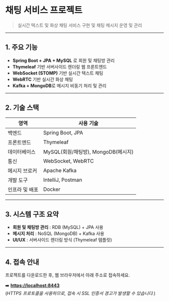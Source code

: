 # 채팅 서비스 프로젝트

> 실시간 텍스트 및 화상 채팅 서비스 구현 및 채팅 메시지 운영 및 관리

---

## 1. 주요 기능

- **Spring Boot + JPA + MySQL** 로 회원 및 채팅방 관리
- **Thymeleaf** 기반 서버사이드 렌더링 웹 프론트엔드
- **WebSocket (STOMP)** 기반 실시간 텍스트 채팅
- **WebRTC** 기반 실시간 화상 채팅
- **Kafka + MongoDB**로 메시지 비동기 처리 및 관리

---

## 2. 기술 스택

| 영역       | 사용 기술                       |
|----------|-----------------------------|
| 백엔드      | Spring Boot, JPA            |
| 프론트엔드    | Thymeleaf                   |
| 데이터베이스   | MySQL(회원/채팅방), MongoDB(메시지) |
| 통신       | WebSocket, WebRTC           |
| 메시지 브로커  | Apache Kafka                |
| 개발 도구    | IntelliJ, Postman           |
| 인프라 및 배포 | Docker                      |   

---

## 3. 시스템 구조 요약

- **회원 및 채팅방 관리** : RDB (MySQL) + JPA 사용
- **메시지 처리** : NoSQL (MongoDB) + Kafka 사용
- **UI/UX** : 서버사이드 렌더링 방식 (Thymeleaf 템플릿)

---

## 4. 접속 안내

프로젝트를 다운로드한 후, 웹 브라우저에서 아래 주소로 접속하세요.

➡️ **[https://localhost:8443](https://localhost:8443)**  
(*HTTPS 프로토콜을 사용하므로, 접속 시 SSL 인증서 경고가 발생할 수 있습니다.*)
